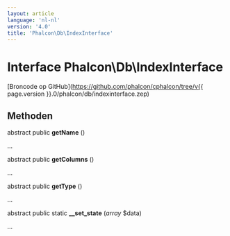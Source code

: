 ```yaml
---
layout: article
language: 'nl-nl'
version: '4.0'
title: 'Phalcon\Db\IndexInterface'
---
```

# Interface **Phalcon\Db\IndexInterface**

[Broncode op GitHub](https://github.com/phalcon/cphalcon/tree/v{{ page.version }}.0/phalcon/db/indexinterface.zep)

## Methoden

abstract public **getName** ()

...

abstract public **getColumns** ()

...

abstract public **getType** ()

...

abstract public static **__set_state** (*array* $data)

...